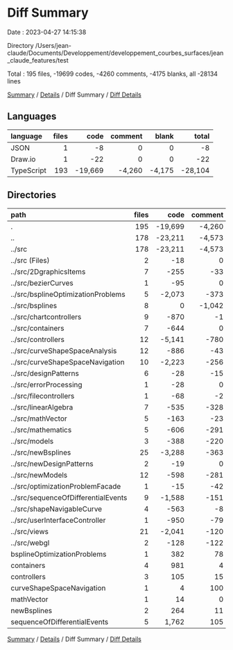 # Diff Summary

Date : 2023-04-27 14:15:38

Directory /Users/jean-claude/Documents/Developpement/developpement_courbes_surfaces/jean_claude_features/test

Total : 195 files,  -19699 codes, -4260 comments, -4175 blanks, all -28134 lines

[Summary](results.md) / [Details](details.md) / Diff Summary / [Diff Details](diff-details.md)

## Languages
| language | files | code | comment | blank | total |
| :--- | ---: | ---: | ---: | ---: | ---: |
| JSON | 1 | -8 | 0 | 0 | -8 |
| Draw.io | 1 | -22 | 0 | 0 | -22 |
| TypeScript | 193 | -19,669 | -4,260 | -4,175 | -28,104 |

## Directories
| path | files | code | comment | blank | total |
| :--- | ---: | ---: | ---: | ---: | ---: |
| . | 195 | -19,699 | -4,260 | -4,175 | -28,134 |
| .. | 178 | -23,211 | -4,573 | -4,603 | -32,387 |
| ../src | 178 | -23,211 | -4,573 | -4,603 | -32,387 |
| ../src (Files) | 2 | -18 | 0 | -2 | -20 |
| ../src/2DgraphicsItems | 7 | -255 | -33 | -68 | -356 |
| ../src/bezierCurves | 1 | -95 | 0 | -11 | -106 |
| ../src/bsplineOptimizationProblems | 5 | -2,073 | -373 | -333 | -2,779 |
| ../src/bsplines | 8 | 0 | -1,042 | -183 | -1,225 |
| ../src/chartcontrollers | 9 | -870 | -1 | -146 | -1,017 |
| ../src/containers | 7 | -644 | 0 | -84 | -728 |
| ../src/controllers | 12 | -5,141 | -780 | -673 | -6,594 |
| ../src/curveShapeSpaceAnalysis | 12 | -886 | -43 | -183 | -1,112 |
| ../src/curveShapeSpaceNavigation | 10 | -2,223 | -256 | -394 | -2,873 |
| ../src/designPatterns | 6 | -28 | -15 | -24 | -67 |
| ../src/errorProcessing | 1 | -28 | 0 | -8 | -36 |
| ../src/filecontrollers | 1 | -68 | -2 | -12 | -82 |
| ../src/linearAlgebra | 7 | -535 | -328 | -114 | -977 |
| ../src/mathVector | 5 | -163 | -23 | -74 | -260 |
| ../src/mathematics | 5 | -606 | -291 | -163 | -1,060 |
| ../src/models | 3 | -388 | -220 | -95 | -703 |
| ../src/newBsplines | 25 | -3,288 | -363 | -797 | -4,448 |
| ../src/newDesignPatterns | 2 | -19 | 0 | -10 | -29 |
| ../src/newModels | 12 | -598 | -281 | -228 | -1,107 |
| ../src/optimizationProblemFacade | 1 | -15 | -42 | -19 | -76 |
| ../src/sequenceOfDifferentialEvents | 9 | -1,588 | -151 | -245 | -1,984 |
| ../src/shapeNavigableCurve | 4 | -563 | -8 | -102 | -673 |
| ../src/userInterfaceController | 1 | -950 | -79 | -163 | -1,192 |
| ../src/views | 21 | -2,041 | -120 | -440 | -2,601 |
| ../src/webgl | 2 | -128 | -122 | -32 | -282 |
| bsplineOptimizationProblems | 1 | 382 | 78 | 98 | 558 |
| containers | 4 | 981 | 4 | 82 | 1,067 |
| controllers | 3 | 105 | 15 | 11 | 131 |
| curveShapeSpaceNavigation | 1 | 4 | 100 | 2 | 106 |
| mathVector | 1 | 14 | 0 | 4 | 18 |
| newBsplines | 2 | 264 | 11 | 41 | 316 |
| sequenceOfDifferentialEvents | 5 | 1,762 | 105 | 190 | 2,057 |

[Summary](results.md) / [Details](details.md) / Diff Summary / [Diff Details](diff-details.md)